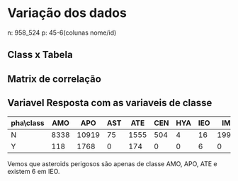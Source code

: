# Variação dos dados

n: 958_524
p: 45-6(colunas nome/id)

## Class x Tabela

## Matrix de correlação

## Variavel Resposta com as variaveis de classe

| pha\class | AMO  | APO   | AST | ATE  | CEN | HYA | IEO | IMB   | MBA    | MCA   | OMB   | TJN  | TNO  |
| --------- | ---- | ----- | --- | ---- | --- | --- | --- | ----- | ------ | ----- | ----- | ---- | ---- |
| N         | 8338 | 10919 | 75  | 1555 | 504 | 4   | 16  | 19903 | 837430 | 18356 | 27815 | 8160 | 3462 |
| Y         | 118  | 1768  | 0   | 174  | 0   | 0   | 6   | 0     | 0      | 0     | 0     | 0    | 0    |

Vemos que asteroids perigosos são apenas de classe AMO, APO, ATE e existem 6 em IEO.
